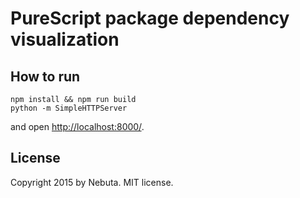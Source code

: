 # PureScript package dependency visualization


## How to run

```
npm install && npm run build
python -m SimpleHTTPServer
```

and open [http://localhost:8000/]().

## License
Copyright 2015 by Nebuta. MIT license.
